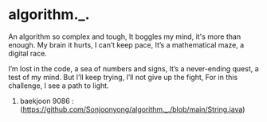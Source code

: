 # algorithm._.
An algorithm so complex and tough,
It boggles my mind, it's more than enough.
My brain it hurts, I can’t keep pace,
It’s a mathematical maze, a digital race.

I’m lost in the code, a sea of numbers and signs,
It’s a never-ending quest, a test of my mind.
But I’ll keep trying, I’ll not give up the fight,
For in this challenge, I see a path to light.

1. baekjoon 9086 : (https://github.com/Sonjoonyong/algorithm._./blob/main/String.java)
